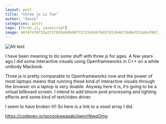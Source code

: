 ```yaml
---
layout: post
title: "three js is fun"
author: "Gonzo"
categories: posts
tags: [three.js, javascript]
image: 68747470733a2f2f692e696d6775722e636f6d2f65364b73686d352e6a7067.jpeg
---
```


![Alt text](https://github.com/gonzokawasaki/gonzokawasaki.github.io/blob/b60664b56178b3d59deeeac348fe270658fcf7db/assets/img/68747470733a2f2f692e696d6775722e636f6d2f65364b73686d352e6a7067.jpeg "codepen")

I have been meaning to do some stuff with three js for ages. A few years ago I did some interactive visuals using Openframeworks in C++ on a white unibody Macbook.

Three js is pretty comparable to Openframeworks now and the power of most laptops means that running these kind of interactive visuals through the browser on a laptop is very doable. Anyway here it is, it’s going to be a virtual billboard screen. I intend to add bloom post processing and lighting effects and some kind of text/video driver.

I seem to have broken it!! So here is a link to a voxel array I did.

https://codepen.io/gonzokawasaki/pen/rNwqOmg
